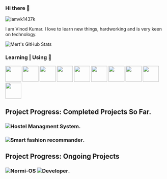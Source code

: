 ### Hi there 👋

<p align="left"> <img src="https://komarev.com/ghpvc/?username=iamvk1437k&label=Profile%20views&color=0e75b6&style=flat" alt="iamvk1437k" /> </p>

I am Vinod Kumar. I love to learn new things, hardworking and is very keen on technology.

![Mert's GitHub Stats](https://github-readme-stats.vercel.app/api?username=iamvk1437k&show_icons=true)


### Learning | Using 🧠
<code><a href="https://www.python.org/" target="_blank"><img height="50" src="https://www.vectorlogo.zone/logos/python/python-ar21.svg"></a></code>
<code><a href="https://java.com" target="_blank"><img height="50" src="https://www.vectorlogo.zone/logos/java/java-ar21.svg"></a></code>
<code><a href="https://code.visualstudio.com" target="_blank"><img height="50" src="https://www.vectorlogo.zone/logos/visualstudio_code/visualstudio_code-ar21.svg"></a></code> 
<code><a href="https://www.docker.com/" target ="_blank"><img height="50" src="https://www.vectorlogo.zone/logos/docker/docker-ar21.svg"></a></code>
<code><a href="https://cloud.google.com" target ="_blank"><img height="50" src="https://www.vectorlogo.zone/logos/google_cloud/google_cloud-ar21.svg"></a></code>
<code><a href="https://www.virtualbox.org/" target="_blank"><img height="50" src="https://www.vectorlogo.zone/logos/virtualbox/virtualbox-ar21.svg"></a></code> 
<code><a href="https://git-scm.com/" target="_blank"><img height="50" src="https://www.vectorlogo.zone/logos/git-scm/git-scm-ar21.svg"></a></code>
<code><a href="https://www.gnu.org/software/bash/" target ="_blank"><img height="50" src="https://www.vectorlogo.zone/logos/gnu_bash/gnu_bash-official.svg"></a></code>
<code><a href="https://android.com" target ="_blank"><img height="50" src="https://www.vectorlogo.zone/logos/android/android-ar21.svg"></a></code>
<code><a href="https://ffmpeg.org/" target ="_blank"><img height="50" src="https://upload.wikimedia.org/wikipedia/commons/5/5f/FFmpeg_Logo_new.svg"></a></code>

## Project Progress: Completed Projects So Far.
### ![Hostel Managment System](https://github.com/iamvk1437k/MiniProject-clg-sem-6).
### ![Smart fashion recommander](https://github.com/IBM-EPBL/IBM-Project-48558-1660809304).

## Project Progress: Ongoing Projects
### ![Normi-OS](https://github.com/Normi-OS) ![Developer](https://github.com/iamvk1437k).
<!--
**iamvk1437k/iamvk1437k** is a ✨ _special_ ✨ repository because its `README.md` (this file) appears on your GitHub profile.

Here are some ideas to get you started:

- 🔭 I’m currently working on ...
- 🌱 I’m currently learning ...
- 👯 I’m looking to collaborate on ...
- 🤔 I’m looking for help with ...
- 💬 Ask me about ...
- 📫 How to reach me: ...
- 😄 Pronouns: ...
- ⚡ Fun fact: ...
-->
